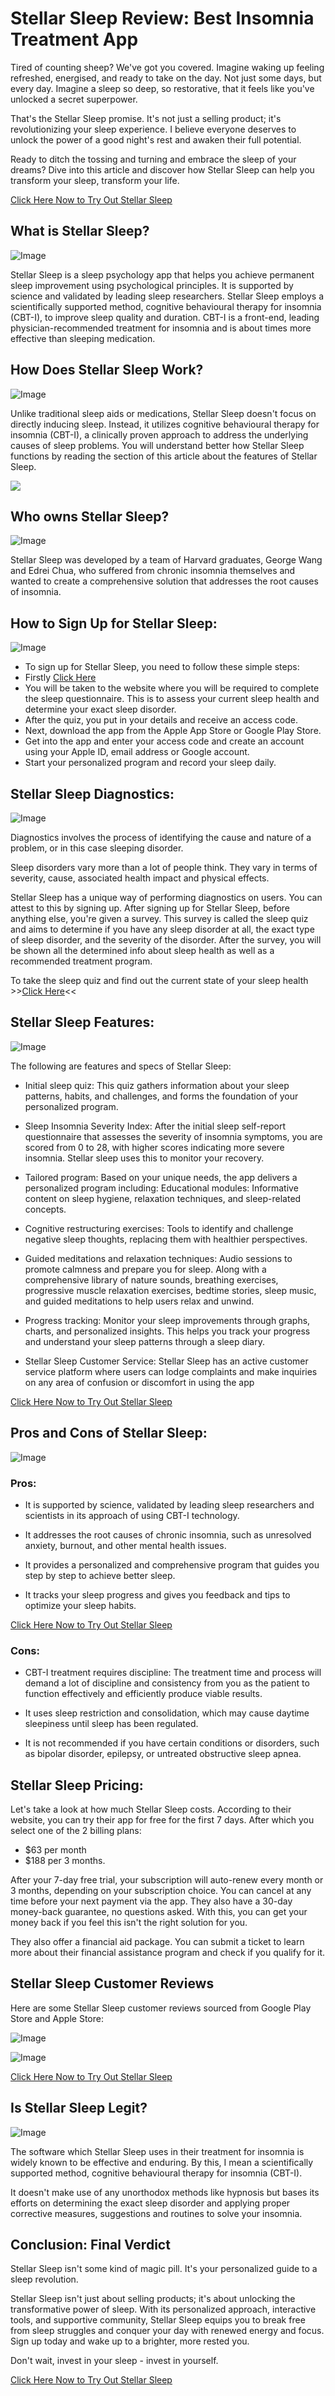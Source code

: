 # Stellar Sleep Review: Best Insomnia Treatment App

Tired of counting sheep? We've got you covered.
Imagine waking up feeling refreshed, energised, and ready to take on the day. Not just some days, but every day. Imagine a sleep so deep, so restorative, that it feels like you've unlocked a secret superpower.

That's the Stellar Sleep promise. It's not just a selling product; it's revolutionizing your sleep experience. I believe everyone deserves to unlock the power of a good night's rest and awaken their full potential.

Ready to ditch the tossing and turning and embrace the sleep of your dreams? Dive into this article and discover how Stellar Sleep can help you transform your sleep, transform your life.

[Click Here Now to Try Out Stellar Sleep](rebrand.ly/stellar-sleep-github)

## What is Stellar Sleep?
![Image](https://github.com/user-attachments/assets/5309de63-7e6e-4ef7-a2d1-78b5059d552e)

Stellar Sleep is a sleep psychology app that helps you achieve permanent sleep improvement using psychological principles. It is supported by science and validated by leading sleep researchers. Stellar Sleep employs a scientifically supported method, cognitive behavioural therapy for insomnia (CBT-I), to improve sleep quality and duration. CBT-I is a front-end, leading physician-recommended treatment for insomnia and is about times more effective than sleeping medication.

## How Does Stellar Sleep Work?
![Image](https://github.com/user-attachments/assets/adc428ff-5928-456b-a489-aa9aeb0356fe)

Unlike traditional sleep aids or medications, Stellar Sleep doesn't focus on directly inducing sleep. Instead, it utilizes cognitive behavioural therapy for insomnia (CBT-I), a clinically proven approach to address the underlying causes of sleep problems.
You will understand better how Stellar Sleep functions by reading the section of this article about the features of Stellar Sleep.

<span style="font-family: helvetica, arial, sans-serif;"><a href="https://rebrand.ly/stellar-sleep-github"><img class="aligncenter loaded" src="https://i.imgur.com/XSo2dvH.png" data-lazy="true" /></a></span>

## Who owns Stellar Sleep?
![Image](https://github.com/user-attachments/assets/712c4895-2655-4958-b202-2510e3db4f00)

Stellar Sleep was developed by a team of Harvard graduates, George Wang and Edrei Chua, who suffered from chronic insomnia themselves and wanted to create a comprehensive solution that addresses the root causes of insomnia.

## How to Sign Up for Stellar Sleep:
![Image](https://github.com/user-attachments/assets/a704fcab-0e25-41e3-8772-b4e1244ae182)

+ To sign up for Stellar Sleep, you need to follow these simple steps:
+ Firstly [Click Here](rebrand.ly/stellar-sleep-github)
+ You will be taken to the website where you will be required to complete the sleep questionnaire. This is to assess your current sleep health and determine your exact sleep disorder.
+ After the quiz, you put in your details and receive an access code.
+ Next, download the app from the Apple App Store or Google Play Store.   
+ Get into the app and enter your access code and create an account using your Apple ID, email address or Google account.  
+ Start your personalized program and record your sleep daily.

## Stellar Sleep Diagnostics:
![Image](https://github.com/user-attachments/assets/873dbda9-6283-4f2b-b37d-bbf16bb8f14e)

Diagnostics involves the process of identifying the cause and nature of a problem, or in this case sleeping disorder.

Sleep disorders vary more than a lot of people think. They vary in terms of severity, cause, associated health impact and physical effects.

Stellar Sleep has a unique way of performing diagnostics on users. You can attest to this by signing up. After signing up for Stellar Sleep, before anything else, you're given a survey. This survey is called the sleep quiz and aims to determine if you have any sleep disorder at all, the exact type of sleep disorder, and the severity of the disorder. After the survey, you will be shown all the determined info about sleep health as well as a recommended treatment program.

To take the sleep quiz and find out the current state of your sleep health >>[Click Here](rebrand.ly/stellar-sleep-github)<<

## Stellar Sleep Features:
![Image](https://github.com/user-attachments/assets/a97af64f-85da-4f28-baf9-13e1661a16c6)

The following are features and specs of Stellar Sleep:

+ Initial sleep quiz: This quiz gathers information about your sleep patterns, habits, and challenges, and forms the foundation of your personalized program.

+ Sleep Insomnia Severity Index: After the initial sleep self-report questionnaire that assesses the severity of insomnia symptoms, you are scored from 0 to 28, with higher scores indicating more severe insomnia. Stellar sleep uses this to monitor your recovery.

+ Tailored program: Based on your unique needs, the app delivers a personalized program including:
Educational modules: Informative content on sleep hygiene, relaxation techniques, and sleep-related concepts.

+ Cognitive restructuring exercises: Tools to identify and challenge negative sleep thoughts, replacing them with healthier perspectives.

+ Guided meditations and relaxation techniques: Audio sessions to promote calmness and prepare you for sleep. Along with a comprehensive library of nature sounds, breathing exercises, progressive muscle relaxation exercises, bedtime stories, sleep music, and guided meditations to help users relax and unwind.

+ Progress tracking: Monitor your sleep improvements through graphs, charts, and personalized insights. This helps you track your progress and understand your sleep patterns through a sleep diary.

+ Stellar Sleep Customer Service: Stellar Sleep has an active customer service platform where users can lodge complaints and make inquiries on any area of confusion or discomfort in using the app

[Click Here Now to Try Out Stellar Sleep](rebrand.ly/stellar-sleep-github)

## Pros and Cons of Stellar Sleep:
![Image](https://github.com/user-attachments/assets/43589a1c-c23a-4d4e-8519-7b7e24feed30)

### Pros:
+ It is supported by science, validated by leading sleep researchers and scientists in its approach of using CBT-I technology.

+ It addresses the root causes of chronic insomnia, such as unresolved anxiety, burnout, and other mental health issues.

+ It provides a personalized and comprehensive program that guides you step by step to achieve better sleep. 

+ It tracks your sleep progress and gives you feedback and tips to optimize your sleep habits.

[Click Here Now to Try Out Stellar Sleep](rebrand.ly/stellar-sleep-github)

### Cons:
+ CBT-I treatment requires discipline: The treatment time and process will demand a lot of discipline and consistency from you as the patient to function effectively and efficiently produce viable results.

+ It uses sleep restriction and consolidation, which may cause daytime sleepiness until sleep has been regulated.

+ It is not recommended if you have certain conditions or disorders, such as bipolar disorder, epilepsy, or untreated obstructive sleep apnea.

## Stellar Sleep Pricing:
Let's take a look at how much Stellar Sleep costs. According to their website, you can try their app for free for the first 7 days. After which you select one of the 2 billing plans:

+ $63 per month
+ $188 per 3 months.

After your 7-day free trial, your subscription will auto-renew every month or 3 months, depending on your subscription choice. You can cancel at any time before your next payment via the app. They also have a 30-day money-back guarantee, no questions asked. With this, you can get your money back if you feel this isn't the right solution for you.

They also offer a financial aid package. You can submit a ticket to learn more about their financial assistance program and check if you qualify for it.

## Stellar Sleep Customer Reviews
Here are some Stellar Sleep customer reviews sourced from Google Play Store and Apple Store:

![Image](https://github.com/user-attachments/assets/89037613-d8ad-4d01-901f-a73f9a64a260)

![Image](https://github.com/user-attachments/assets/11688477-9f0e-413e-968f-3c829fd10a1f)

[Click Here Now to Try Out Stellar Sleep](rebrand.ly/stellar-sleep-github)

## Is Stellar Sleep Legit?
![Image](https://github.com/user-attachments/assets/f0322c92-d702-4a61-9bda-83ef160324f5)

The software which Stellar Sleep uses in their treatment for insomnia is widely known to be effective and enduring. By this, I mean a scientifically supported method, cognitive behavioural therapy for insomnia (CBT-I). 

It doesn't make use of any unorthodox methods like hypnosis but bases its efforts on determining the exact sleep disorder and applying proper corrective measures, suggestions and routines to solve your insomnia.

## Conclusion: Final Verdict
Stellar Sleep isn't some kind of magic pill. It's your personalized guide to a sleep revolution.

Stellar Sleep isn't just about selling products; it's about unlocking the transformative power of sleep.
With its personalized approach, interactive tools, and supportive community, Stellar Sleep equips you to break free from sleep struggles and conquer your day with renewed energy and focus.
Sign up today and wake up to a brighter, more rested you.

Don't wait, invest in your sleep - invest in yourself.

[Click Here Now to Try Out Stellar Sleep](rebrand.ly/stellar-sleep-github)
